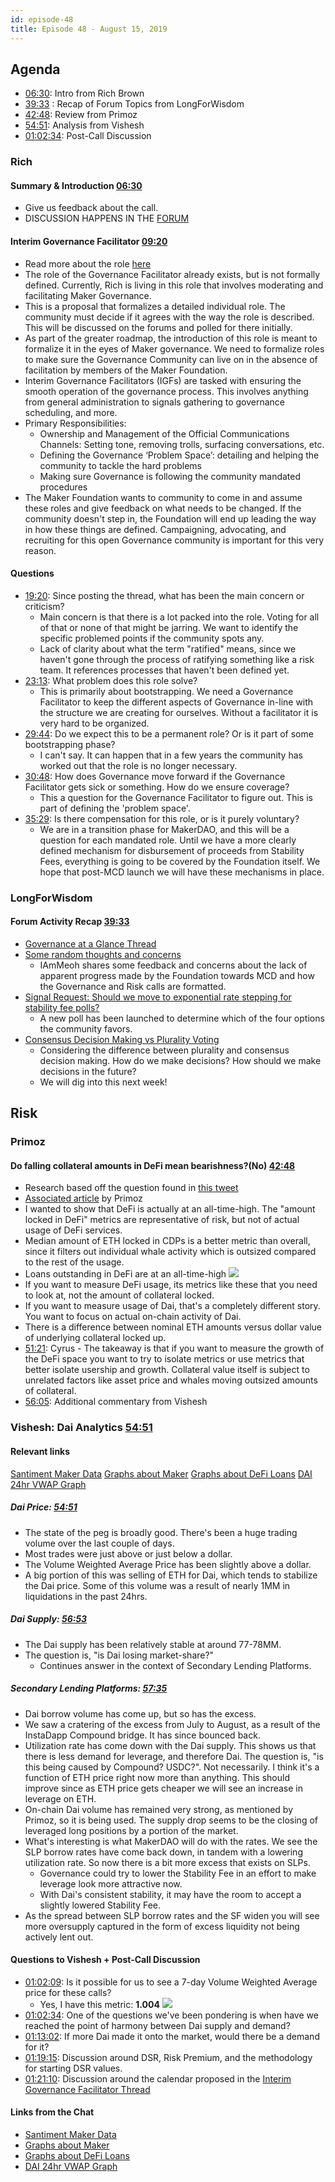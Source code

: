 ```yaml
---
id: episode-48
title: Episode 48 - August 15, 2019
---
```


## Agenda

- [06:30](https://youtu.be/TWqwCNjUXnI?t=390): Intro from Rich Brown
- [39:33](https://youtu.be/TWqwCNjUXnI?t=2373) : Recap of Forum Topics from LongForWisdom
- [42:48](https://youtu.be/TWqwCNjUXnI?t=2567): Review from Primoz
- [54:51](https://youtu.be/TWqwCNjUXnI?t=3289): Analysis from Vishesh
- [01:02:34](https://youtu.be/TWqwCNjUXnI?t=3754): Post-Call Discussion

### Rich

#### Summary & Introduction [06:30](https://youtu.be/TWqwCNjUXnI?t=390)

- Give us feedback about the call.
- DISCUSSION HAPPENS IN THE [FORUM](https://forum.makerdao.com/)

#### Interim Governance Facilitator [09:20](https://youtu.be/TWqwCNjUXnI?t=558)

- Read more about the role [here](https://forum.makerdao.com/t/mandate-interim-governance-facilitators/264)
- The role of the Governance Facilitator already exists, but is not formally defined. Currently, Rich is living in this role that involves moderating and facilitating Maker Governance.
- This is a proposal that formalizes a detailed individual role. The community must decide if it agrees with the way the role is described. This will be discussed on the forums and polled for there initially.
- As part of the greater roadmap, the introduction of this role is meant to formalize it in the eyes of Maker governance. We need to formalize roles to make sure the Governance Community can live on in the absence of facilitation by members of the Maker Foundation.
- Interim Governance Facilitators (IGFs) are tasked with ensuring the smooth operation of the governance process. This involves anything from general administration to signals gathering to governance scheduling, and more.
- Primary Responsibilities:
    - Ownership and Management of the Official Communications Channels: Setting tone, removing trolls, surfacing conversations, etc.
    - Defining the Governance ‘Problem Space’: detailing and helping the community to tackle the hard problems
    - Making sure Governance is following the community mandated procedures
- The Maker Foundation wants to community to come in and assume these roles and give feedback on what needs to be changed. If the community doesn't step in, the Foundation will end up leading the way in how these things are defined. Campaigning, advocating, and recruiting for this open Governance community is important for this very reason.

#### Questions

- [19:20](https://youtu.be/TWqwCNjUXnI?t=1160): Since posting the thread, what has been the main concern or criticism?
    - Main concern is that there is a lot packed into the role. Voting for all of that or none of that might be jarring. We want to identify the specific problemed points if the community spots any.
    - Lack of clarity about what the term "ratified" means, since we haven't gone through the process of ratifying something like a risk team. It references processes that haven't been defined yet.
- [23:13](https://youtu.be/TWqwCNjUXnI?t=1394): What problem does this role solve?
    - This is primarily about bootstrapping. We need a Governance Facilitator to keep the different aspects of Governance in-line with the structure we are creating for ourselves. Without a facilitator it is very hard to be organized.
- [29:44](https://youtu.be/TWqwCNjUXnI?t=1788): Do we expect this to be a permanent role? Or is it part of some bootstrapping phase?
    - I can't say. It can happen that in a few years the community has worked out that the role is no longer necessary.
- [30:48](https://youtu.be/TWqwCNjUXnI?t=1849): How does Governance move forward if the Governance Facilitator gets sick or something. How do we ensure coverage?
    - This a question for the Governance Facilitator to figure out. This is part of defining the 'problem space'.
- [35:29](https://youtu.be/TWqwCNjUXnI?t=2129): Is there compensation for this role, or is it purely voluntary?
    - We are in a transition phase for MakerDAO, and this will be a question for each mandated role. Until we have a more clearly defined mechanism for disbursement of proceeds from Stability Fees, everything is going to be covered by the Foundation itself. We hope that post-MCD launch we will have these mechanisms in place.

### LongForWisdom

#### Forum Activity Recap [39:33](https://youtu.be/TWqwCNjUXnI?t=2373)

- [Governance at a Glance Thread](https://forum.makerdao.com/t/governance-at-a-glance/84)
- [Some random thoughts and concerns](https://forum.makerdao.com/t/some-random-thoughts-and-concerns/247/)
    - IAmMeoh shares some feedback and concerns about the lack of apparent progress made by the Foundation towards MCD and how the Governance and Risk calls are formatted.
- [Signal Request: Should we move to exponential rate stepping for stability fee polls?](https://forum.makerdao.com/t/signal-request-should-we-move-to-exponential-rate-stepping-for-stability-fee-polls/40)
    - A new poll has been launched to determine which of the four options the community favors.
- [Consensus Decision Making vs Plurality Voting](https://forum.makerdao.com/t/consensus-decision-making-vs-plurality-voting/261)
    - Considering the difference between plurality and consensus decision making. How do we make decisions? How should we make decisions in the future?
    - We will dig into this next week!

## Risk

### Primoz

#### Do falling collateral amounts in DeFi mean bearishness?(No) [42:48](https://youtu.be/TWqwCNjUXnI?t=2567)

- Research based off the question found in [this tweet](https://twitter.com/PrimozKordez/status/1159913593154002946)
- [Associated article](https://app.santiment.net/insights/read/collateral-locked-in-defi-is-falling---is-it-a-sign-of-weakness%3F%0A-607) by Primoz
- I wanted to show that DeFi is actually at an all-time-high. The "amount locked in DeFi" metrics are representative of risk, but not of actual usage of DeFi services.
- Median amount of ETH locked in CDPs is a better metric than overall, since it filters out individual whale activity which is outsized compared to the rest of the usage.
- Loans outstanding in DeFi are at an all-time-high
![](https://i.imgur.com/lDH6FY3.png)
- If you want to measure DeFi usage, its metrics like these that you need to look at, not the amount of collateral locked.
- If you want to measure usage of Dai, that's a completely different story. You want to focus on actual on-chain activity of Dai.
- There is a difference between nominal ETH amounts versus dollar value of underlying collateral locked up.
- [51:21](https://youtu.be/TWqwCNjUXnI?t=3081): Cyrus - The takeaway is that if you want to measure the growth of the DeFi space you want to try to isolate metrics or use metrics that better isolate usership and growth. Collateral value itself is subject to unrelated factors like asset price and whales moving outsized amounts of collateral.
- [56:05](https://youtu.be/TWqwCNjUXnI?t=3370): Additional commentary from Vishesh

### Vishesh: Dai Analytics [54:51](https://youtu.be/TWqwCNjUXnI?t=3289)

#### Relevant links

[Santiment Maker Data](https://graphs.santiment.net/makerdao)
[Graphs about Maker](http://makerdao.descipher.io/)
[Graphs about DeFi Loans](http://loans.descipher.io/)
[DAI 24hr VWAP Graph](http://dai.descipher.io/)

##### Dai Price: [54:51](https://youtu.be/TWqwCNjUXnI?t=3289)

- The state of the peg is broadly good. There's been a huge trading volume over the last couple of days.
- Most trades were just above or just below a dollar.
- The Volume Weighted Average Price has been slightly above a dollar.
- A big portion of this was selling of ETH for Dai, which tends to stabilize the Dai price. Some of this volume was a result of nearly 1MM in liquidations in the past 24hrs.

##### Dai Supply: [56:53](https://youtu.be/TWqwCNjUXnI?t=3413)

- The Dai supply has been relatively stable at around 77-78MM.
- The question is, "is Dai losing market-share?"
    - Continues answer in the context of Secondary Lending Platforms.

##### Secondary Lending Platforms: [57:35](https://youtu.be/TWqwCNjUXnI?t=3458)

- Dai borrow volume has come up, but so has the excess.
- We saw a cratering of the excess from July to August, as a result of the InstaDapp Compound bridge. It has since bounced back.
- Utilization rate has come down with the Dai supply. This shows us that there is less demand for leverage, and therefore Dai. The question is, "is this being caused by Compound? USDC?". Not necessarily. I think it's a function of ETH price right now more than anything. This should improve since as ETH price gets cheaper we will see an increase in leverage on ETH.
- On-chain Dai volume has remained very strong, as mentioned by Primoz, so it is being used. The supply drop seems to be the closing of leveraged long positions by a portion of the market.
- What's interesting is what MakerDAO will do with the rates. We see the SLP borrow rates have come back down, in tandem with a lowering utilization rate. So now there is a bit more excess that exists on SLPs.
    - Governance could try to lower the Stability Fee in an effort to make leverage look more attractive now.
    - With Dai's consistent stability, it may have the room to accept a slightly lowered Stability Fee.
- As the spread between SLP borrow rates and the SF widen you will see more oversupply captured in the form of excess liquidity not being actively lent out.

#### Questions to Vishesh + Post-Call Discussion

- [01:02:09](https://youtu.be/TWqwCNjUXnI?t=3729): Is it possible for us to see a 7-day Volume Weighted Average price for these calls?
    - Yes, I have this metric: **1.004**
![](https://i.imgur.com/0LPZSIp.png)
- [01:02:34](https://youtu.be/TWqwCNjUXnI?t=3754): One of the questions we've been pondering is when have we reached the point of harmony between Dai supply and demand?
- [01:13:02](https://youtu.be/TWqwCNjUXnI?t=4382): If more Dai made it onto the market, would there be a demand for it?
- [01:19:15](https://youtu.be/TWqwCNjUXnI?t=4755): Discussion around DSR, Risk Premium, and the methodology for starting DSR values.
- [01:21:10](https://youtu.be/TWqwCNjUXnI?t=4874): Discussion around the calendar proposed in the [Interim Governance Facilitator Thread](https://forum.makerdao.com/t/mandate-interim-governance-facilitators/264)

#### Links from the Chat

- [Santiment Maker Data](https://graphs.santiment.net/makerdao)
- [Graphs about Maker](http://makerdao.descipher.io/)
- [Graphs about DeFi Loans](http://loans.descipher.io/)
- [DAI 24hr VWAP Graph](http://dai.descipher.io/)
